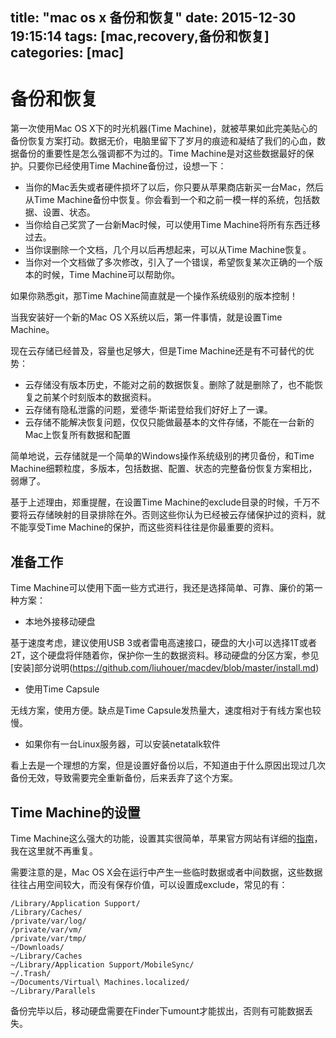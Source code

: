 
title: "mac os x 备份和恢复"
date: 2015-12-30 19:15:14
tags: [mac,recovery,备份和恢复]
categories: [mac]
---


# 备份和恢复

第一次使用Mac OS X下的时光机器(Time Machine)，就被苹果如此完美贴心的备份恢复方案打动。数据无价，电脑里留下了岁月的痕迹和凝结了我们的心血，数据备份的重要性是怎么强调都不为过的。Time Machine是对这些数据最好的保护。只要你已经使用Time Machine备份过，设想一下：

* 当你的Mac丢失或者硬件损坏了以后，你只要从苹果商店新买一台Mac，然后从Time Machine备份中恢复。你会看到一个和之前一模一样的系统，包括数据、设置、状态。
* 当你给自己奖赏了一台新Mac时候，可以使用Time Machine将所有东西迁移过去。
* 当你误删除一个文档，几个月以后再想起来，可以从Time Machine恢复。
* 当你对一个文档做了多次修改，引入了一个错误，希望恢复某次正确的一个版本的时候，Time Machine可以帮助你。

如果你熟悉git，那Time Machine简直就是一个操作系统级别的版本控制！

当我安装好一个新的Mac OS X系统以后，第一件事情，就是设置Time Machine。

现在云存储已经普及，容量也足够大，但是Time Machine还是有不可替代的优势：

* 云存储没有版本历史，不能对之前的数据恢复。删除了就是删除了，也不能恢复之前某个时刻版本的数据资料。
* 云存储有隐私泄露的问题，爱德华·斯诺登给我们好好上了一课。
* 云存储不能解决恢复问题，仅仅只能做最基本的文件存储，不能在一台新的Mac上恢复所有数据和配置

简单地说，云存储就是一个简单的Windows操作系统级别的拷贝备份，和Time Machine细颗粒度，多版本，包括数据、配置、状态的完整备份恢复方案相比，弱爆了。

基于上述理由，郑重提醒，在设置Time Machine的exclude目录的时候，千万不要将云存储映射的目录排除在外。否则这些你认为已经被云存储保护过的资料，就不能享受Time Machine的保护，而这些资料往往是你最重要的资料。

<!--more-->    

## 准备工作

Time Machine可以使用下面一些方式进行，我还是选择简单、可靠、廉价的第一种方案：

* 本地外接移动硬盘

基于速度考虑，建议使用USB 3或者雷电高速接口，硬盘的大小可以选择1T或者2T，这个硬盘将伴随着你，保护你一生的数据资料。移动硬盘的分区方案，参见[安装]部分说明(https://github.com/liuhouer/macdev/blob/master/install.md)

* 使用Time Capsule

无线方案，使用方便。缺点是Time Capsule发热量大，速度相对于有线方案也较慢。

* 如果你有一台Linux服务器，可以安装netatalk软件

看上去是一个理想的方案，但是设置好备份以后，不知道由于什么原因出现过几次备份无效，导致需要完全重新备份，后来丢弃了这个方案。


## Time Machine的设置

Time Machine这么强大的功能，设置其实很简单，苹果官方网站有详细的[指南](http://support.apple.com/kb/HT1427?viewlocale=zh_CN)，我在这里就不再重复。

需要注意的是，Mac OS X会在运行中产生一些临时数据或者中间数据，这些数据往往占用空间较大，而没有保存价值，可以设置成exclude，常见的有：

    /Library/Application Support/
    /Library/Caches/
    /private/var/log/
    /private/var/vm/
    /private/var/tmp/
    ~/Downloads/
    ~/Library/Caches
    ~/Library/Application Support/MobileSync/
    ~/.Trash/
    ~/Documents/Virtual\ Machines.localized/
    ~/Library/Parallels

备份完毕以后，移动硬盘需要在Finder下umount才能拔出，否则有可能数据丢失。

